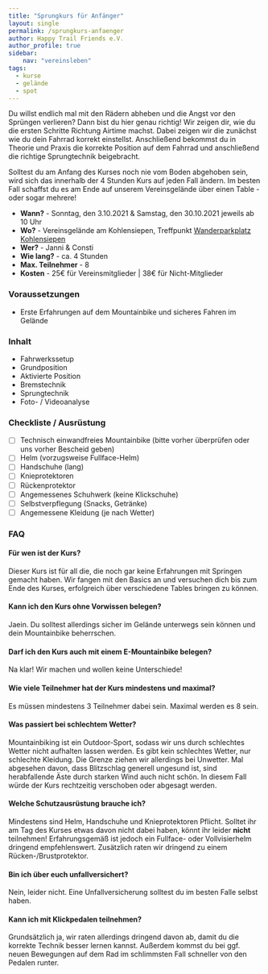 ```yaml
---
title: "Sprungkurs für Anfänger"
layout: single
permalink: /sprungkurs-anfaenger
author: Happy Trail Friends e.V.
author_profile: true
sidebar:
    nav: "vereinsleben"
tags:
  - kurse
  - gelände
  - spot
---
```


Du willst endlich mal mit den Rädern abheben und die Angst vor den Sprüngen verlieren? Dann bist du hier genau richtig! Wir zeigen dir, wie du die ersten Schritte Richtung Airtime machst. 
Dabei zeigen wir die zunächst wie du dein Fahrrad korrekt einstellst. Anschließend bekommst du in Theorie und Praxis die korrekte Position auf dem Fahrrad und anschließend die richtige Sprungtechnik beigebracht.

Solltest du am Anfang des Kurses noch nie vom Boden abgehoben sein, wird sich das innerhalb der 4 Stunden Kurs auf jeden Fall ändern. Im besten Fall schaffst du es am Ende auf unserem Vereinsgelände über einen Table - oder sogar mehrere!

* **Wann?** - Sonntag, den 3.10.2021 & Samstag, den 30.10.2021 jeweils ab 10 Uhr
* **Wo?** - Vereinsgelände am Kohlensiepen, Treffpunkt [Wanderparkplatz Kohlensiepen](https://goo.gl/maps/pdgP25FJnvatZQ7f9)
* **Wer?** - Janni & Consti
* **Wie lang?** - ca. 4 Stunden
* **Max. Teilnehmer** - 8
* **Kosten** - 25€ für Vereinsmitglieder | 38€ für Nicht-Mitglieder

### Voraussetzungen
* Erste Erfahrungen auf dem Mountainbike und sicheres Fahren im Gelände

### Inhalt
* Fahrwerkssetup
* Grundposition
* Aktivierte Position
* Bremstechnik
* Sprungtechnik
* Foto- / Videoanalyse

### Checkliste / Ausrüstung
* [ ] Technisch einwandfreies Mountainbike (bitte vorher überprüfen oder uns vorher Bescheid geben)
* [ ] Helm (vorzugsweise Fullface-Helm)
* [ ] Handschuhe (lang)
* [ ] Knieprotektoren
* [ ] Rückenprotektor
* [ ] Angemessenes Schuhwerk (keine Klickschuhe)
* [ ] Selbstverpflegung (Snacks, Getränke)
* [ ] Angemessene Kleidung (je nach Wetter)

### FAQ
#### Für wen ist der Kurs?
Dieser Kurs ist für all die, die noch gar keine Erfahrungen mit Springen gemacht haben. Wir fangen mit den Basics an und versuchen dich bis zum Ende des Kurses, erfolgreich über verschiedene Tables bringen zu können.

#### Kann ich den Kurs ohne Vorwissen belegen?
Jaein. Du solltest allerdings sicher im Gelände unterwegs sein können und dein Mountainbike beherrschen.

#### Darf ich den Kurs auch mit einem E-Mountainbike belegen?
Na klar! Wir machen und wollen keine Unterschiede!

#### Wie viele Teilnehmer hat der Kurs mindestens und maximal?
Es müssen mindestens 3 Teilnehmer dabei sein. Maximal werden es 8 sein.

#### Was passiert bei schlechtem Wetter?
Mountainbiking ist ein Outdoor-Sport, sodass wir uns durch schlechtes Wetter nicht aufhalten lassen werden. Es gibt kein schlechtes Wetter, nur schlechte Kleidung.
Die Grenze ziehen wir allerdings bei Unwetter. Mal abgesehen davon, dass Blitzschlag generell ungesund ist, sind herabfallende Äste durch starken Wind auch nicht schön. In diesem Fall würde der Kurs rechtzeitig verschoben oder abgesagt werden.

#### Welche Schutzausrüstung brauche ich?
Mindestens sind Helm, Handschuhe und Knieprotektoren Pflicht. Solltet ihr am Tag des Kurses etwas davon nicht dabei haben, könnt ihr leider **nicht** teilnehmen!
Erfahrungsgemäß ist jedoch ein Fullface- oder Vollvisierhelm dringend empfehlenswert. Zusätzlich raten wir dringend zu einem Rücken-/Brustprotektor.

#### Bin ich über euch unfallversichert?
Nein, leider nicht. Eine Unfallversicherung solltest du im besten Falle selbst haben.

#### Kann ich mit Klickpedalen teilnehmen?
Grundsätzlich ja, wir raten allerdings dringend davon ab, damit du die korrekte Technik besser lernen kannst. Außerdem kommst du bei ggf. neuen Bewegungen auf dem Rad im schlimmsten Fall schneller von den Pedalen runter.